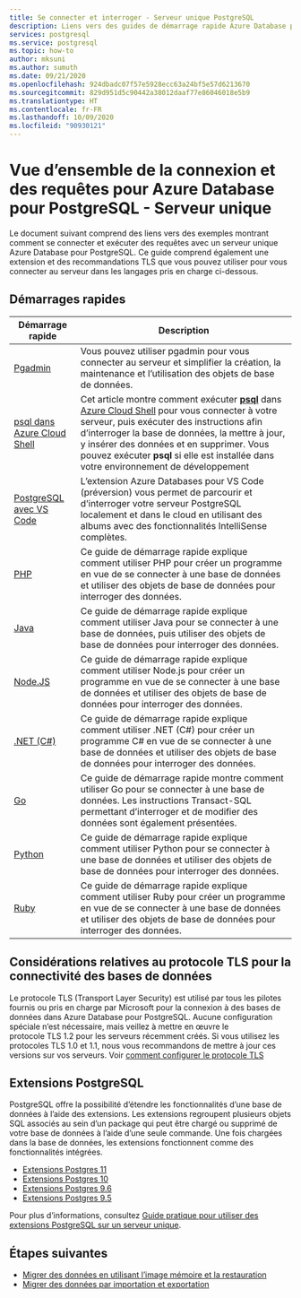 ```yaml
---
title: Se connecter et interroger - Serveur unique PostgreSQL
description: Liens vers des guides de démarrage rapide Azure Database pour PostgreSQL montrant comment se connecter à votre serveur et exécuter des requêtes.
services: postgresql
ms.service: postgresql
ms.topic: how-to
author: mksuni
ms.author: sumuth
ms.date: 09/21/2020
ms.openlocfilehash: 924dbadc07f57e5928ecc63a24bf5e57d6213670
ms.sourcegitcommit: 829d951d5c90442a38012daaf77e86046018e5b9
ms.translationtype: HT
ms.contentlocale: fr-FR
ms.lasthandoff: 10/09/2020
ms.locfileid: "90930121"
---
```

# <a name="connect-and-query-overview-for-azure-database-for-postgresql--single-server"></a>Vue d’ensemble de la connexion et des requêtes pour Azure Database pour PostgreSQL - Serveur unique

Le document suivant comprend des liens vers des exemples montrant comment se connecter et exécuter des requêtes avec un serveur unique Azure Database pour PostgreSQL. Ce guide comprend également une extension et des recommandations TLS que vous pouvez utiliser pour vous connecter au serveur dans les langages pris en charge ci-dessous.

## <a name="quickstarts"></a>Démarrages rapides

| Démarrage rapide | Description |
|---|---|
|[Pgadmin](https://www.pgadmin.org/)|Vous pouvez utiliser pgadmin pour vous connecter au serveur et simplifier la création, la maintenance et l’utilisation des objets de base de données.|
|[psql dans Azure Cloud Shell](quickstart-create-server-database-azure-cli.md#connect-to-the-azure-database-for-postgresql-server-by-using-psql)|Cet article montre comment exécuter [**psql**](https://www.postgresql.org/docs/current/static/app-psql.html) dans [Azure Cloud Shell](https://docs.microsoft.com/azure/cloud-shell/overview) pour vous connecter à votre serveur, puis exécuter des instructions afin d’interroger la base de données, la mettre à jour, y insérer des données et en supprimer. Vous pouvez exécuter **psql** si elle est installée dans votre environnement de développement|
|[PostgreSQL avec VS Code](https://marketplace.visualstudio.com/items?itemName=ms-azuretools.vscode-cosmosdb)|L’extension Azure Databases pour VS Code (préversion) vous permet de parcourir et d’interroger votre serveur PostgreSQL localement et dans le cloud en utilisant des albums avec des fonctionnalités IntelliSense complètes. |
|[PHP](connect-php.md)|Ce guide de démarrage rapide explique comment utiliser PHP pour créer un programme en vue de se connecter à une base de données et utiliser des objets de base de données pour interroger des données.|
|[Java](connect-java.md)|Ce guide de démarrage rapide explique comment utiliser Java pour se connecter à une base de données, puis utiliser des objets de base de données pour interroger des données.|
|[Node.JS](connect-nodejs.md)|Ce guide de démarrage rapide explique comment utiliser Node.js pour créer un programme en vue de se connecter à une base de données et utiliser des objets de base de données pour interroger des données.|
|[.NET (C#)](connect-csharp.md)|Ce guide de démarrage rapide explique comment utiliser .NET (C#) pour créer un programme C# en vue de se connecter à une base de données et utiliser des objets de base de données pour interroger des données.|
|[Go](connect-go.md)|Ce guide de démarrage rapide montre comment utiliser Go pour se connecter à une base de données. Les instructions Transact-SQL permettant d’interroger et de modifier des données sont également présentées.|
|[Python](connect-python.md)|Ce guide de démarrage rapide explique comment utiliser Python pour se connecter à une base de données et utiliser des objets de base de données pour interroger des données. |
|[Ruby](connect-ruby.md)|Ce guide de démarrage rapide explique comment utiliser Ruby pour créer un programme en vue de se connecter à une base de données et utiliser des objets de base de données pour interroger des données.|


## <a name="tls-considerations-for-database-connectivity"></a>Considérations relatives au protocole TLS pour la connectivité des bases de données

Le protocole TLS (Transport Layer Security) est utilisé par tous les pilotes fournis ou pris en charge par Microsoft pour la connexion à des bases de données dans Azure Database pour PostgreSQL. Aucune configuration spéciale n’est nécessaire, mais veillez à mettre en œuvre le protocole TLS 1.2 pour les serveurs récemment créés. Si vous utilisez les protocoles TLS 1.0 et 1.1, nous vous recommandons de mettre à jour ces versions sur vos serveurs. Voir [comment configurer le protocole TLS](howto-tls-configurations.md)


## <a name="postgresql-extensions"></a>Extensions PostgreSQL
PostgreSQL offre la possibilité d’étendre les fonctionnalités d’une base de données à l’aide des extensions. Les extensions regroupent plusieurs objets SQL associés au sein d’un package qui peut être chargé ou supprimé de votre base de données à l’aide d’une seule commande. Une fois chargées dans la base de données, les extensions fonctionnent comme des fonctionnalités intégrées.

- [Extensions Postgres 11](https://docs.microsoft.com/azure/postgresql/concepts-extensions#postgres-11-extensions)
- [Extensions Postgres 10](https://docs.microsoft.com/azure/postgresql/concepts-extensions#postgres-10-extensions)
- [Extensions Postgres 9.6](https://docs.microsoft.com/azure/postgresql/concepts-extensions#postgres-96-extensions)
- [Extensions Postgres 9.5](https://docs.microsoft.com/azure/postgresql/concepts-extensions#postgres-95-extensions)

Pour plus d’informations, consultez [Guide pratique pour utiliser des extensions PostgreSQL sur un serveur unique](concepts-extensions.md).

## <a name="next-steps"></a>Étapes suivantes 

- [Migrer des données en utilisant l’image mémoire et la restauration](howto-migrate-using-dump-and-restore.md)
- [Migrer des données par importation et exportation](howto-migrate-using-export-and-import.md)
